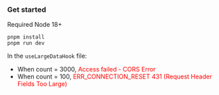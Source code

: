 ### Get started

Required Node 18+

`pnpm install` \
`pnpm run dev`

In the `useLargeDataHook` file:

- When count = 3000, <span style="color:red">Access failed - CORS Error</span>
- When count = 100, <span style="color:red">ERR_CONNECTION_RESET 431 (Request Header Fields Too Large)</span>
